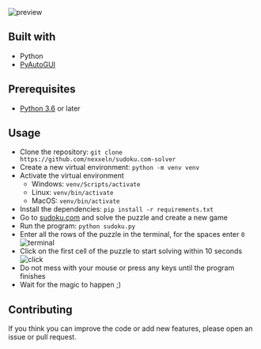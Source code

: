 ![preview](https://github.com/nexxeln/sudoku.com-solver/blob/main/images/sudoku_solver.gif?raw=true)

## Built with

- Python
- [PyAutoGUI](https://github.com/asweigart/pyautogui)

## Prerequisites

- [Python 3.6](https://python.org) or later

## Usage

- Clone the repository: `git clone https://github.com/nexxeln/sudoku.com-solver`
- Create a new virtual environment: `python -m venv venv`
- Activate the virtual environment <br />
  - Windows: `venv/Scripts/activate`
  - Linux: `venv/bin/activate`
  - MacOS: `venv/bin/activate`
- Install the dependencies: `pip install -r requirements.txt`
- Go to [sudoku.com](https://sudoku.com) and solve the puzzle and create a new game
- Run the program: `python sudoku.py`
- Enter all the rows of the puzzle in the terminal, for the spaces enter `0` <br />
  ![terminal](https://github.com/nexxeln/sudoku.com-solver/blob/main/images/sudoku_input.png?raw=true)
- Click on the first cell of the puzzle to start solving within 10 seconds
  ![click](https://github.com/nexxeln/sudoku.com-solver/blob/main/images/sudoku_click.png?raw=true)
- Do not mess with your mouse or press any keys until the program finishes
- Wait for the magic to happen ;)

## Contributing

If you think you can improve the code or add new features, please open an issue or pull request.
